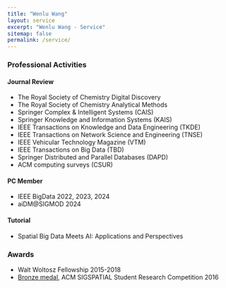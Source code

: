 ```yaml
---
title: "Wenlu Wang"
layout: service
excerpt: "Wenlu Wang - Service"
sitemap: false
permalink: /service/
---
```

### Professional Activities

#### Journal Review  

- The Royal Society of Chemistry Digital Discovery
- The Royal Society of Chemistry Analytical Methods
- Springer Complex & Intelligent Systems (CAIS)
- Springer Knowledge and Information Systems (KAIS)
- IEEE Transactions on Knowledge and Data Engineering (TKDE) 
- IEEE Transactions on Network Science and Engineering (TNSE)
- IEEE Vehicular Technology Magazine (VTM)                         
- IEEE Transactions on Big Data (TBD)
- Springer Distributed and Parallel Databases (DAPD)
- ACM computing surveys (CSUR)

#### PC Member

- IEEE BigData 2022, 2023, 2024
- aiDM@SIGMOD 2024

#### Tutorial

- Spatial Big Data Meets AI: Applications and Perspectives


### Awards

- Walt Woltosz Fellowship    2015-2018
- <a href="https://src.acm.org/winners/2017">Bronze medal</a>, ACM SIGSPATIAL Student Research Competition    2016